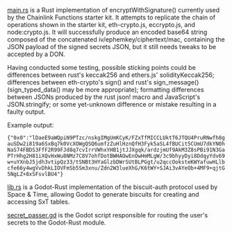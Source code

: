  [main.rs](main.rs) is a Rust implementation of encryptWithSignature() currently used by the Chainlink Functions starter kit.  It attempts to replicate the chain of operations shown in the starter kit, eth-crypto.js, eccrypto.js, and node:crypto.js. It will successfully produce an encoded base64 string composed of the concatenated iv/ephemkey/ciphertext/mac, containing the JSON payload of the signed secrets JSON, but it still needs tweaks to be accepted by a DON.
 
Having conducted some testing, possible sticking points could be differences between rust's keccak256 and ethers.js' solidityKeccak256; differences between eth-crypto's sign() and rust's sign_message() (sign_typed_data() may be more appropriate); formatting differences between JSONs produced by the rust json! macro and JavaScript's JSON.stringify; or some yet-unknown difference or mistake resulting in a faulty output.
 
Example output:

`{"0x0":"lDaeE9aWQpiN9PTzc/nskgIMgUmKCyK/FZxTfMICCLUktT6JTQU4PruRNwfh8gauSDw2i819a6SxBq7k0VcXOWgQSQ6umfzZuHlHznQfH3Fyk5aSL4fBUCit5CUmU7dkYN0hNaS74FBDS3FfF2R99FJd8q7cvIrrVWhxYHB1jtJJXgqk/ardzjmUf9AkM3Z8sPBi91N3GaPTrHhg2H81iXQvHxWu8NMz7C8V7ohfDotBWHAOwEnOwHmMLgW/3c9bhyyDyi8DdqyYdv69w+uYXnbJ5jdh3vtipQz33/tSNBt3HYaGlzbDWrSUtBLPGgt/u2qccOoksteKWYafuwHLlbcfe66y4wgVvDhkLIOVFmSb5Sm3xnu/Zdn2W3lueXhG/K6tWY+SJAi3vAYeOb+4MF9+qjtG5NgLZ+8xSFsvlBU4"}`
 
[lib.rs](/secrets/biscuits/lib.rs) is a Godot-Rust implementation of the biscuit-auth protocol used by Space & Time, allowing Godot to generate biscuits for creating and accessing SxT tables.

[secret_passer.gd](/secrets/biscuits/secret_passer.gd) is the Godot script responsible for routing the user's secrets to the Godot-Rust module.
